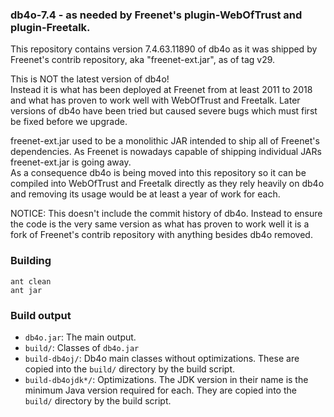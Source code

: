 ### db4o-7.4 - as needed by Freenet's plugin-WebOfTrust and plugin-Freetalk.

This repository contains version 7.4.63.11890 of db4o as it was shipped
by Freenet's contrib repository, aka "freenet-ext.jar", as of tag v29.

This is NOT the latest version of db4o!  
Instead it is what has been deployed at Freenet from at least 2011 to
2018 and what has proven to work well with WebOfTrust and Freetalk.
Later versions of db4o have been tried but caused severe bugs which
must first be fixed before we upgrade.

freenet-ext.jar used to be a monolithic JAR intended to ship all of
Freenet's dependencies. As Freenet is nowadays capable of shipping
individual JARs freenet-ext.jar is going away.  
As a consequence db4o is being moved into this repository so it can be
compiled into WebOfTrust and Freetalk directly as they rely heavily on
db4o and removing its usage would be at least a year of work for each.

NOTICE: This doesn't include the commit history of db4o. Instead to
ensure the code is the very same version as what has proven to work well
it is a fork of Freenet's contrib repository with anything besides db4o
removed.

### Building
```shell
ant clean
ant jar
```

### Build output
- ```db4o.jar```: The main output.
- ```build/```: Classes of ```db4o.jar```
- ```build-db4oj/```: Db4o main classes without optimizations.
  These are copied into the ```build/``` directory by the build script.
- ```build-db4ojdk*/```: Optimizations. The JDK version in their name is
  the minimum Java version required for each.
  They are copied into the ```build/``` directory by the build script.
